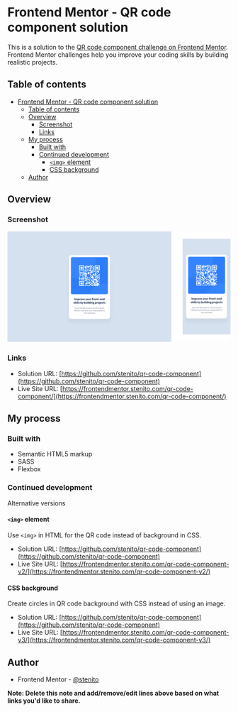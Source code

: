 # Frontend Mentor - QR code component solution

This is a solution to the [QR code component challenge on Frontend Mentor](https://www.frontendmentor.io/challenges/qr-code-component-iux_sIO_H). Frontend Mentor challenges help you improve your coding skills by building realistic projects.

## Table of contents

- [Frontend Mentor - QR code component solution](#frontend-mentor---qr-code-component-solution)
  - [Table of contents](#table-of-contents)
  - [Overview](#overview)
    - [Screenshot](#screenshot)
    - [Links](#links)
  - [My process](#my-process)
    - [Built with](#built-with)
    - [Continued development](#continued-development)
      - [`<img>` element](#img-element)
      - [CSS background](#css-background)
  - [Author](#author)

## Overview

### Screenshot

![](./screenshots/screenshots.png)

### Links

- Solution URL: [https://github.com/stenito/qr-code-component](https://github.com/stenito/qr-code-component)
- Live Site URL: [https://frontendmentor.stenito.com/qr-code-component/](https://frontendmentor.stenito.com/qr-code-component/)

## My process

### Built with

- Semantic HTML5 markup
- SASS
- Flexbox

### Continued development

Alternative versions

#### `<img>` element

Use `<img>` in HTML for the QR code instead of background in CSS.

- Solution URL: [https://github.com/stenito/qr-code-component](https://github.com/stenito/qr-code-component)
- Live Site URL: [https://frontendmentor.stenito.com/qr-code-component-v2/](https://frontendmentor.stenito.com/qr-code-component-v2/)

#### CSS background

Create circles in QR code background with CSS instead of using an image.

- Solution URL: [https://github.com/stenito/qr-code-component](https://github.com/stenito/qr-code-component)
- Live Site URL: [https://frontendmentor.stenito.com/qr-code-component-v3/](https://frontendmentor.stenito.com/qr-code-component-v3/)

## Author

- Frontend Mentor - [@stenito](https://www.frontendmentor.io/profile/stenito)

**Note: Delete this note and add/remove/edit lines above based on what links you'd like to share.**

